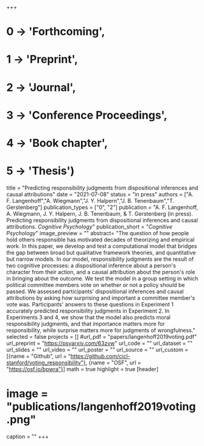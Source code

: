 +++
# 0 -> 'Forthcoming',
# 1 -> 'Preprint',
# 2 -> 'Journal',
# 3 -> 'Conference Proceedings',
# 4 -> 'Book chapter',
# 5 -> 'Thesis')

title = "Predicting responsibility judgments from dispositional inferences and causal attributions"
date = "2021-07-08"
status = "in press"
authors = ["A. F. Langenhoff","A. Wiegmann","J. Y. Halpern","J. B. Tenenbaum","T. Gerstenberg"]
publication_types = ["0", "2"]
publication = "A. F. Langenhoff, A. Wiegmann, J. Y. Halpern, J. B. Tenenbaum, & T. Gerstenberg (in press). Predicting responsibility judgments from dispositional inferences and causal attributions. _Cognitive Psychology_"
publication_short = "_Cognitive Psychology_"
image_preview = ""
abstract= "The question of how people hold others responsible has motivated decades of theorizing and empirical work. In this paper, we develop and test a computational model that bridges the gap between broad but qualitative framework theories, and quantitative but narrow models. In our model, responsibility judgments are the result of two cognitive processes: a dispositional inference about a person's character from their action, and a causal attribution about the person's role in bringing about the outcome. We test the model in a group setting in which political committee members vote on whether or not a policy should be passed. We assessed participants' dispositional inferences and causal attributions by asking how surprising and important a committee member's vote was. Participants' answers to these questions in Experiment 1 accurately predicted responsibility judgments in Experiment 2. In Experiments 3 and 4, we show that the model also predicts moral responsibility judgments, and that importance matters more for responsibility, while surprise matters more for judgments of wrongfulness."
selected = false
projects = []
#url_pdf = "papers/langenhoff2019voting.pdf"
url_preprint = "https://psyarxiv.com/63zvw"
url_code = ""
url_dataset = ""
url_slides = ""
url_video = ""
url_poster = ""
url_source = ""
url_custom = [{name = "Github", url = "https://github.com/cicl-stanford/voting_responsibility"},
{name = "OSF", url = "https://osf.io/bpwra"}]
math = true
highlight = true
[header]
# image = "publications/langenhoff2019voting.png"
caption = ""
+++
